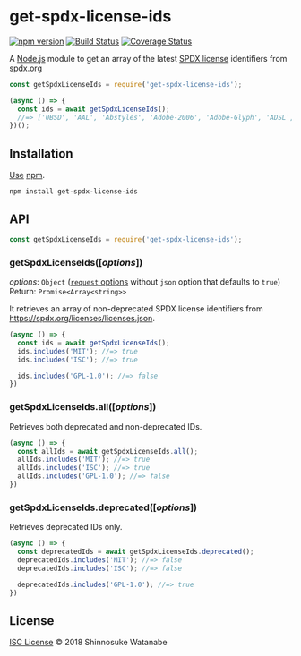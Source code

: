 # get-spdx-license-ids

[![npm version](https://img.shields.io/npm/v/get-spdx-license-ids.svg)](https://www.npmjs.com/package/get-spdx-license-ids)
[![Build Status](https://travis-ci.org/shinnn/get-spdx-license-ids.svg?branch=master)](https://travis-ci.org/shinnn/get-spdx-license-ids)
[![Coverage Status](https://img.shields.io/coveralls/shinnn/get-spdx-license-ids.svg)](https://coveralls.io/github/shinnn/is-gist-starred?branch=master)

A [Node.js](https://nodejs.org/) module to get an array of the latest [SPDX license](https://spdx.org/licenses/) identifiers from [spdx.org](https://spdx.org/)

```javascript
const getSpdxLicenseIds = require('get-spdx-license-ids');

(async () => {
  const ids = await getSpdxLicenseIds();
  //=> ['0BSD', 'AAL', 'Abstyles', 'Adobe-2006', 'Adobe-Glyph', 'ADSL', 'AFL-1.1', 'AFL-1.2', ...]
})();
```

## Installation

[Use](https://docs.npmjs.com/cli/install) [npm](https://docs.npmjs.com/getting-started/what-is-npm).

```
npm install get-spdx-license-ids
```

## API

```javascript
const getSpdxLicenseIds = require('get-spdx-license-ids');
```

### getSpdxLicenseIds([*options*])

*options*: `Object` ([`request` options](https://github.com/request/request#requestoptions-callback) without `json` option that defaults to `true`)  
Return: `Promise<Array<string>>`

It retrieves an array of non-deprecated SPDX license identifiers from <https://spdx.org/licenses/licenses.json>.

```javascript
(async () => {
  const ids = await getSpdxLicenseIds();
  ids.includes('MIT'); //=> true
  ids.includes('ISC'); //=> true

  ids.includes('GPL-1.0'); //=> false
})
```

### getSpdxLicenseIds.all([*options*])

Retrieves both deprecated and non-deprecated IDs.

```javascript
(async () => {
  const allIds = await getSpdxLicenseIds.all();
  allIds.includes('MIT'); //=> true
  allIds.includes('ISC'); //=> true
  allIds.includes('GPL-1.0'); //=> false
})
```

### getSpdxLicenseIds.deprecated([*options*])

Retrieves deprecated IDs only.

```javascript
(async () => {
  const deprecatedIds = await getSpdxLicenseIds.deprecated();
  deprecatedIds.includes('MIT'); //=> false
  deprecatedIds.includes('ISC'); //=> false

  deprecatedIds.includes('GPL-1.0'); //=> true
})
```

## License

[ISC License](./LICENSE) © 2018 Shinnosuke Watanabe
